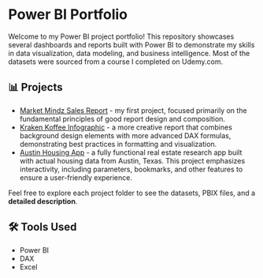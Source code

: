 # Power BI Portfolio

Welcome to my Power BI project portfolio! This repository showcases several dashboards and reports built with Power BI to demonstrate my skills in data visualization, data modeling, and business intelligence. Most of the datasets were sourced from a course I completed on Udemy.com.

## 📊 Projects

- [Market Mindz Sales Report](./Market%20Mindz/) - my first project, focused primarily on the fundamental principles of good report design and composition.
- [Kraken Koffee Infographic](./Kraken%20Koffee/) - a more creative report that combines background design elements with more advanced DAX formulas, demonstrating best practices in formatting and visualization.
- [Austin Housing App](./Austin%20Housing) - a fully functional real estate research app built with actual housing data from Austin, Texas. This project emphasizes interactivity, including parameters, bookmarks, and other features to ensure a user-friendly experience.

Feel free to explore each project folder to see the datasets, PBIX files, and a **detailed description**.

## 🛠 Tools Used

- Power BI
- DAX
- Excel


